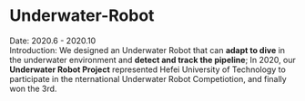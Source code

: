 # Underwater-Robot
Date: 2020.6 - 2020.10    
Introduction: We designed an Underwater Robot that can **adapt to dive** in the underwater environment and **detect and track the pipeline**; In 2020, our **Underwater Robot Project** represented Hefei University of Technology to participate in the nternational Underwater Robot Competiotion, and finally won the 3rd.
